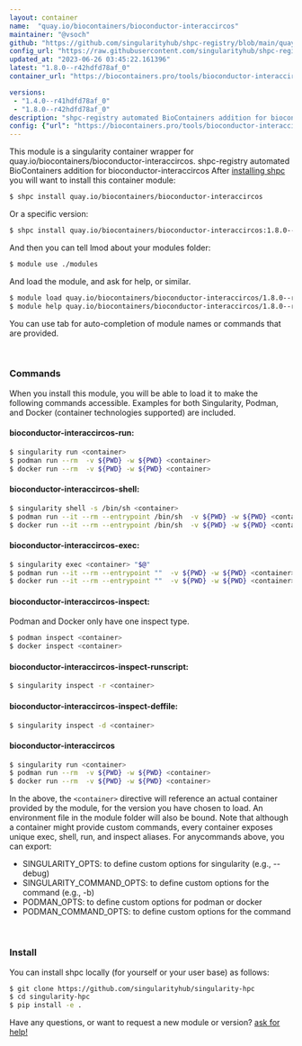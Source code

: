 ```yaml
---
layout: container
name:  "quay.io/biocontainers/bioconductor-interaccircos"
maintainer: "@vsoch"
github: "https://github.com/singularityhub/shpc-registry/blob/main/quay.io/biocontainers/bioconductor-interaccircos/container.yaml"
config_url: "https://raw.githubusercontent.com/singularityhub/shpc-registry/main/quay.io/biocontainers/bioconductor-interaccircos/container.yaml"
updated_at: "2023-06-26 03:45:22.161396"
latest: "1.8.0--r42hdfd78af_0"
container_url: "https://biocontainers.pro/tools/bioconductor-interaccircos"

versions:
 - "1.4.0--r41hdfd78af_0"
 - "1.8.0--r42hdfd78af_0"
description: "shpc-registry automated BioContainers addition for bioconductor-interaccircos"
config: {"url": "https://biocontainers.pro/tools/bioconductor-interaccircos", "maintainer": "@vsoch", "description": "shpc-registry automated BioContainers addition for bioconductor-interaccircos", "latest": {"1.8.0--r42hdfd78af_0": "sha256:4af3f77f6935bba660b83427b37f004b584537b97ff1ab132614a53519cbdfa7"}, "tags": {"1.4.0--r41hdfd78af_0": "sha256:db009e2e1d0db0926be91d0da1ac0f9c2681e46891f819c031d4326aefcd1811", "1.8.0--r42hdfd78af_0": "sha256:4af3f77f6935bba660b83427b37f004b584537b97ff1ab132614a53519cbdfa7"}, "docker": "quay.io/biocontainers/bioconductor-interaccircos"}
---
```


This module is a singularity container wrapper for quay.io/biocontainers/bioconductor-interaccircos.
shpc-registry automated BioContainers addition for bioconductor-interaccircos
After [installing shpc](#install) you will want to install this container module:


```bash
$ shpc install quay.io/biocontainers/bioconductor-interaccircos
```

Or a specific version:

```bash
$ shpc install quay.io/biocontainers/bioconductor-interaccircos:1.8.0--r42hdfd78af_0
```

And then you can tell lmod about your modules folder:

```bash
$ module use ./modules
```

And load the module, and ask for help, or similar.

```bash
$ module load quay.io/biocontainers/bioconductor-interaccircos/1.8.0--r42hdfd78af_0
$ module help quay.io/biocontainers/bioconductor-interaccircos/1.8.0--r42hdfd78af_0
```

You can use tab for auto-completion of module names or commands that are provided.

<br>

### Commands

When you install this module, you will be able to load it to make the following commands accessible.
Examples for both Singularity, Podman, and Docker (container technologies supported) are included.

#### bioconductor-interaccircos-run:

```bash
$ singularity run <container>
$ podman run --rm  -v ${PWD} -w ${PWD} <container>
$ docker run --rm  -v ${PWD} -w ${PWD} <container>
```

#### bioconductor-interaccircos-shell:

```bash
$ singularity shell -s /bin/sh <container>
$ podman run --it --rm --entrypoint /bin/sh  -v ${PWD} -w ${PWD} <container>
$ docker run --it --rm --entrypoint /bin/sh  -v ${PWD} -w ${PWD} <container>
```

#### bioconductor-interaccircos-exec:

```bash
$ singularity exec <container> "$@"
$ podman run --it --rm --entrypoint ""  -v ${PWD} -w ${PWD} <container> "$@"
$ docker run --it --rm --entrypoint ""  -v ${PWD} -w ${PWD} <container> "$@"
```

#### bioconductor-interaccircos-inspect:

Podman and Docker only have one inspect type.

```bash
$ podman inspect <container>
$ docker inspect <container>
```

#### bioconductor-interaccircos-inspect-runscript:

```bash
$ singularity inspect -r <container>
```

#### bioconductor-interaccircos-inspect-deffile:

```bash
$ singularity inspect -d <container>
```



#### bioconductor-interaccircos

```bash
$ singularity run <container>
$ podman run --rm  -v ${PWD} -w ${PWD} <container>
$ docker run --rm  -v ${PWD} -w ${PWD} <container>
```


In the above, the `<container>` directive will reference an actual container provided
by the module, for the version you have chosen to load. An environment file in the
module folder will also be bound. Note that although a container
might provide custom commands, every container exposes unique exec, shell, run, and
inspect aliases. For anycommands above, you can export:

 - SINGULARITY_OPTS: to define custom options for singularity (e.g., --debug)
 - SINGULARITY_COMMAND_OPTS: to define custom options for the command (e.g., -b)
 - PODMAN_OPTS: to define custom options for podman or docker
 - PODMAN_COMMAND_OPTS: to define custom options for the command

<br>

### Install

You can install shpc locally (for yourself or your user base) as follows:

```bash
$ git clone https://github.com/singularityhub/singularity-hpc
$ cd singularity-hpc
$ pip install -e .
```

Have any questions, or want to request a new module or version? [ask for help!](https://github.com/singularityhub/singularity-hpc/issues)